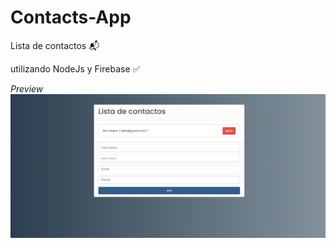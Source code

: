 # Contacts-App

Lista de contactos :mailbox_with_mail:

utilizando NodeJs y Firebase :white_check_mark:

_Preview_
![](screenshot.png)

